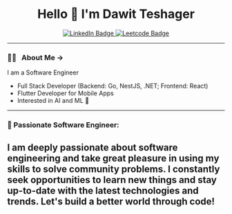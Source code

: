 <div id="header" align="center">
  <h1> Hello 👋 I'm Dawit Teshager</h1>
  <div id="badges">
    <a href="https://www.linkedin.com/in/dawit-teshager-kebede/">
      <img src="https://img.shields.io/badge/LinkedIn-tomato?style=for-the-badge&logo=linkedin&logoColor=white" alt="LinkedIn Badge"/>
    </a>
    <a href="https://leetcode.com/Dawit_Teshager/">
      <img src="https://img.shields.io/badge/Leetcode-purple?style=for-the-badge&logo=leetcode&logoColor=white" alt="Leetcode Badge"/>
    </a>
  </div>
  
</div>

---

### 👨‍💻 &nbsp; About Me ->
 I am a Software Engineer <br>

* Full Stack Developer (Backend: Go, NestJS, .NET; Frontend: React)
* Flutter Developer for Mobile Apps
* Interested in AI and ML 🤖
---

### 🚀 Passionate Software Engineer:
I am deeply passionate about software engineering and take great pleasure in using my skills to solve community problems. I constantly seek opportunities to learn new things and stay up-to-date with the latest technologies and trends. Let's build a better world through code!
---

